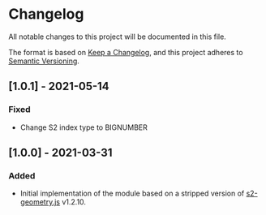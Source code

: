 # Changelog
All notable changes to this project will be documented in this file.

The format is based on [Keep a Changelog](https://keepachangelog.com/en/1.0.0/),
and this project adheres to [Semantic Versioning](https://semver.org/spec/v2.0.0.html).

## [1.0.1] - 2021-05-14

### Fixed
* Change S2 index type to BIGNUMBER

## [1.0.0] - 2021-03-31

### Added
* Initial implementation of the module based on a stripped version of [s2-geometry.js](https://git.coolaj86.com/coolaj86/s2-geometry.js) v1.2.10.
